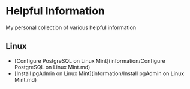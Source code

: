 # Helpful Information

My personal collection of various helpful information

## Linux
* [Configure PostgreSQL on Linux Mint](information/Configure PostgreSQL on Linux Mint.md)
* [Install pgAdmin on Linux Mint](information/Install pgAdmin on Linux Mint.md)
